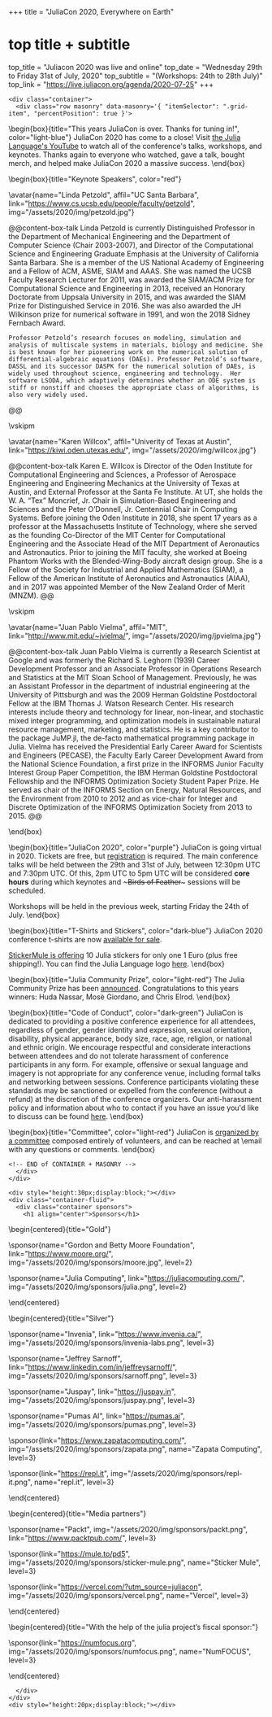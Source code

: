 +++
title = "JuliaCon 2020, Everywhere on Earth"

# top title + subtitle
top_title = "Juliacon 2020 was live and online"
top_date = "Wednesday 29th to Friday 31st of July, 2020"
top_subtitle = "(Workshops: 24th to 28th July)"
top_link = "https://live.juliacon.org/agenda/2020-07-25"
+++

~~~
<div class="container">
  <div class="row masonry" data-masonry='{ "itemSelector": ".grid-item", "percentPosition": true }'>
~~~

\begin{box}{title="This years JuliaCon is over. Thanks for tuning in!", color="light-blue"}
  JuliaCon 2020 has come to a close!
  Visit [the Julia Language's YouTube](https://www.youtube.com/playlist?list=PLP8iPy9hna6Tl2UHTrm4jnIYrLkIcAROR) to watch all of the conference's talks, workshops, and keynotes.
  Thanks again to everyone who watched, gave a talk, bought merch, and helped make JuliaCon 2020 a massive success.
\end{box}

\begin{box}{title="Keynote Speakers", color="red"}

  \avatar{name="Linda Petzold", affil="UC Santa Barbara", link="https://www.cs.ucsb.edu/people/faculty/petzold", img="/assets/2020/img/petzold.jpg"}

  @@content-box-talk
    Linda Petzold is currently Distinguished Professor in the Department of Mechanical Engineering and the Department of Computer Science (Chair 2003-2007), and Director of the Computational Science and Engineering Graduate Emphasis at the University of California Santa Barbara.
    She is a member of the US National Academy of Engineering and a Fellow of ACM, ASME, SIAM and AAAS.
    She was named the UCSB Faculty Research Lecturer for 2011, was awarded the SIAM/ACM Prize for Computational Science and Engineering in 2013, received an Honorary Doctorate from Uppsala University in 2015, and was awarded the SIAM Prize for Distinguished Service in 2016.
    She was also awarded the JH Wilkinson prize for numerical software in 1991, and won the 2018 Sidney Fernbach Award.

    Professor Petzold’s research focuses on modeling, simulation and analysis of multiscale systems in materials, biology and medicine. She is best known for her pioneering work on the numerical solution of differential-algebraic equations (DAEs). Professor Petzold’s software, DASSL and its successor DASPK for the numerical solution of DAEs, is widely used throughout science, engineering and technology.  Her software LSODA, which adaptively determines whether an ODE system is stiff or nonstiff and chooses the appropriate class of algorithms, is also very widely used.
  @@

  \vskipm

  \avatar{name="Karen Willcox", affil="Univerity of Texas at Austin", link="https://kiwi.oden.utexas.edu/", img="/assets/2020/img/willcox.jpg"}

  @@content-box-talk
    Karen E. Willcox is Director of the Oden Institute for Computational Engineering and Sciences, a Professor of Aerospace Engineering and Engineering Mechanics at the University of Texas at Austin, and External Professor at the Santa Fe Institute.
    At UT, she holds the W. A. “Tex” Moncrief, Jr. Chair in Simulation-Based Engineering and Sciences and the Peter O’Donnell, Jr. Centennial Chair in Computing Systems.
    Before joining the Oden Institute in 2018, she spent 17 years as a professor at the Massachusetts Institute of Technology, where she served as the founding Co-Director of the MIT Center for Computational Engineering and the Associate Head of the MIT Department of Aeronautics and Astronautics.
    Prior to joining the MIT faculty, she worked at Boeing Phantom Works with the Blended-Wing-Body aircraft design group.
    She is a Fellow of the Society for Industrial and Applied Mathematics (SIAM), a Fellow of the American Institute of Aeronautics and Astronautics (AIAA), and in 2017 was appointed Member of the New Zealand Order of Merit (MNZM).
  @@

  \vskipm

  \avatar{name="Juan Pablo Vielma", affil="MIT", link="http://www.mit.edu/~jvielma/", img="/assets/2020/img/jpvielma.jpg"}

  @@content-box-talk
    Juan Pablo Vielma is currently a Research Scientist at Google and was formerly the Richard S. Leghorn (1939) Career Development Professor and an Associate Professor in Operations Research and Statistics at the MIT Sloan School of Management.
    Previously, he was an Assistant Professor in the department of industrial engineering at the University of Pittsburgh and was the 2009 Herman Goldstine Postdoctoral Fellow at the IBM Thomas J. Watson Research Center. His research interests include theory and technology for linear, non-linear, and stochastic mixed integer programming, and optimization models in sustainable natural resource management, marketing, and statistics. He is a key contributor to the package JuMP.jl, the de-facto mathematical programming package in Julia.
    Vielma has received the Presidential Early Career Award for Scientists and Engineers (PECASE), the Faculty Early Career Development Award from the National Science Foundation, a first prize in the INFORMS Junior Faculty Interest Group Paper Competition, the IBM Herman Goldstine Postdoctoral Fellowship and the INFORMS Optimization Society Student Paper Prize. He served as chair of the INFORMS Section on Energy, Natural Resources, and the Environment from 2010 to 2012 and as vice-chair for Integer and Discrete Optimization of the INFORMS Optimization Society from 2013 to 2015.
  @@

\end{box}

\begin{box}{title="JuliaCon 2020", color="purple"}
  JuliaCon is going virtual in 2020.
  Tickets are free, but [registration](/2020/tickets/) is required.
  The main conference talks will be held between the 29th and 31st of July,
  between 12:30pm UTC and 7:30pm UTC.
  Of this, 2pm UTC to 5pm UTC will be considered **core hours** during which keynotes and ~~~<span title="An informal discussion group" style="border-bottom: 1px dotted white;">Birds of Feather</span>~~~ sessions will be scheduled.

  Workshops will be held in the previous week, starting Friday the 24th of July.
\end{box}

\begin{box}{title="T-Shirts and Stickers", color="dark-blue"}
  JuliaCon 2020 conference t-shirts are now [available for sale](https://www.bonfire.com/juliacon2020/).

  [StickerMule is offering](http://stickermule.com/juliacon20) 10 Julia stickers for only one 1 Euro (plus free shipping!).
  You can find the Julia Language logo [here](https://github.com/JuliaLang/julia-logo-graphics/blob/master/images/julia-logo-color.png).
\end{box}

\begin{box}{title="Julia Community Prize", color="light-red"}
  The Julia Community Prize has been [announced](/2020/prize/).
  Congratulations to this years winners: Huda Nassar, Mosè Giordano, and Chris Elrod.
\end{box}

\begin{box}{title="Code of Conduct", color="dark-green"}
  JuliaCon is dedicated to providing a positive conference experience for all attendees, regardless of gender, gender identity and expression, sexual orientation, disability, physical appearance, body size, race, age, religion, or national and ethnic origin.
  We encourage respectful and considerate interactions between attendees and do not tolerate harassment of conference participants in any form.
  For example, offensive or sexual language and imagery is not appropriate for any conference venue, including formal talks and networking between sessions.
  Conference participants violating these standards may be sanctioned or expelled from the conference (without a refund) at the discretion of the conference organizers.
  Our anti-harassment policy and information about who to contact if you have an issue you'd like to discuss can be found [here](https://julialang.org/community/standards/).
\end{box}

\begin{box}{title="Committee", color="light-red"}
  JuliaCon is [organized by a committee](/2020/committee/) composed entirely of volunteers, and can be reached at \email with any questions or comments.
\end{box}

~~~
<!-- END of CONTAINER + MASONRY -->
  </div>
</div>
~~~


~~~
<div style="height:30px;display:block;"></div>
<div class="container-fluid">
  <div class="container sponsors">
    <h1 align="center">Sponsors</h1>
~~~

\begin{centered}{title="Gold"}

  \sponsor{name="Gordon and Betty Moore Foundation", link="https://www.moore.org/", img="/assets/2020/img/sponsors/moore.jpg", level=2}

  \sponsor{name="Julia Computing", link="https://juliacomputing.com/", img="/assets/2020/img/sponsors/julia.png", level=2}

\end{centered}

\begin{centered}{title="Silver"}

  \sponsor{name="Invenia", link="https://www.invenia.ca/", img="/assets/2020/img/sponsors/invenia-labs.png", level=3}

  \sponsor{name="Jeffrey Sarnoff", link="https://www.linkedin.com/in/jeffreysarnoff/", img="/assets/2020/img/sponsors/sarnoff.png", level=3}

  \sponsor{name="Juspay", link="https://juspay.in", img="/assets/2020/img/sponsors/juspay.png", level=3}

  \sponsor{name="Pumas AI", link="https://pumas.ai", img="/assets/2020/img/sponsors/pumas.png", level=3}

  \sponsor{link="https://www.zapatacomputing.com/", img="/assets/2020/img/sponsors/zapata.png", name="Zapata Computing", level=3}

  \sponsor{link="https://repl.it", img="/assets/2020/img/sponsors/repl-it.png", name="repl.it", level=3}

\end{centered}

\begin{centered}{title="Media partners"}

  \sponsor{name="Packt", img="/assets/2020/img/sponsors/packt.png", link="https://www.packtpub.com/", level=3}

  \sponsor{link="https://mule.to/pd5", img="/assets/2020/img/sponsors/sticker-mule.png", name="Sticker Mule", level=3}

  \sponsor{link="https://vercel.com/?utm_source=juliacon", img="/assets/2020/img/sponsors/vercel.png", name="Vercel", level=3}

\end{centered}

\begin{centered}{title="With the help of the julia project’s fiscal sponsor:"}

  \sponsor{link="https://numfocus.org", img="/assets/2020/img/sponsors/numfocus.png", name="NumFOCUS", level=3}

\end{centered}

~~~
  </div>
</div>
<div style="height:20px;display:block;"></div>
~~~
